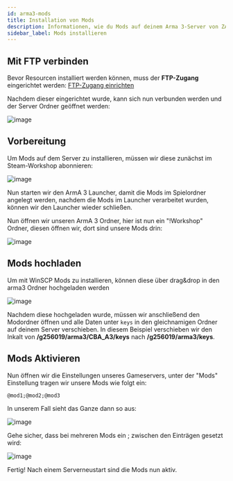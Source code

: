 ```yaml
---
id: arma3-mods
title: Installation von Mods
description: Informationen, wie du Mods auf deinem Arma 3-Server von ZAP-Hosting installierst - ZAP-Hosting.com Dokumentation
sidebar_label: Mods installieren
---
```


## Mit FTP verbinden

Bevor Resourcen installiert werden können, muss der **FTP-Zugang** eingerichtet werden: [FTP-Zugang einrichten](gameserver-ftpaccess.md)

Nachdem dieser eingerichtet wurde, kann sich nun verbunden werden und der Server Ordner geöffnet werden:

![image](https://user-images.githubusercontent.com/26007280/189707042-3020b6e3-8969-4b62-aede-83f83ed653e8.png)


## Vorbereitung

Um Mods auf dem Server zu installieren, müssen wir diese zunächst im Steam-Workshop abonnieren:

![image](https://user-images.githubusercontent.com/26007280/189707058-a81f753f-c87e-4671-8f7e-ebfa16959313.png)

Nun starten wir den ArmA 3 Launcher, damit die Mods im Spielordner angelegt werden, nachdem die Mods im Launcher verarbeitet wurden, können wir den Launcher wieder schließen.

Nun öffnen wir unseren ArmA 3 Ordner, hier ist nun ein "!Workshop" Ordner, diesen öffnen wir, dort sind unsere Mods drin:

![image](https://user-images.githubusercontent.com/26007280/189707079-91a5b8c4-bb73-4349-802c-1fc1f0d63997.png)

## Mods hochladen


Um mit WinSCP Mods zu installieren, können diese über drag&drop in den arma3 Ordner hochgeladen werden

![image](https://user-images.githubusercontent.com/26007280/189707108-4b5f9e06-d1d4-407c-8043-9d279d6e341b.png)

Nachdem diese hochgeladen wurde, müssen wir anschließend den Modordner öffnen und alle Daten unter `keys` in den gleichnamigen Ordner auf deinem Server verschieben.
In diesem Beispiel verschieben wir den Inkalt von **/g256019/arma3/CBA_A3/keys** nach **/g256019/arma3/keys**.

## Mods Aktivieren

Nun öffnen wir die Einstellungen unseres Gameservers, unter der "Mods" Einstellung tragen wir unsere Mods wie folgt ein:

```
@mod1;@mod2;@mod3
```

In unserem Fall sieht das Ganze dann so aus:

![image](https://user-images.githubusercontent.com/26007280/189707132-39f4defc-79fd-468c-be2c-b05c18acfcf4.png)

Gehe sicher, dass bei mehreren Mods ein ; zwischen den Einträgen gesetzt wird:

![image](https://user-images.githubusercontent.com/26007280/189707159-5288b71f-0dd7-4e84-bbfb-2a385aa128e9.png)


Fertig! Nach einem Serverneustart sind die Mods nun aktiv.
